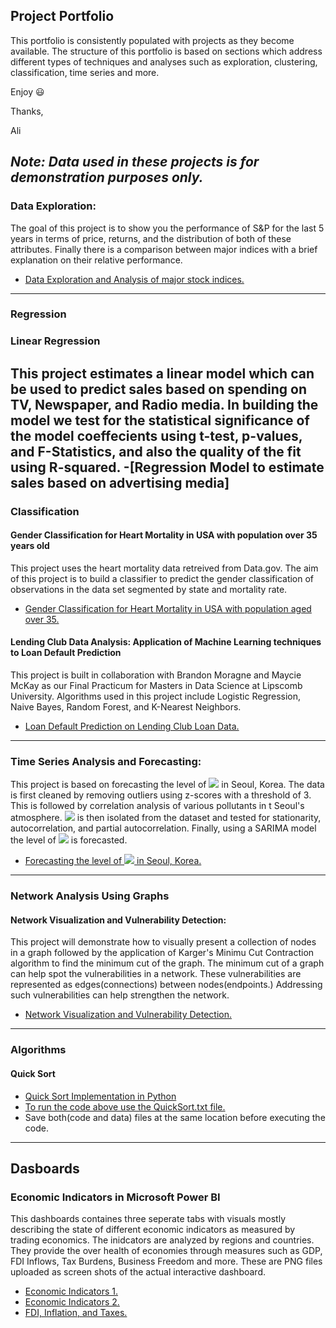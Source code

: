 ## Project Portfolio

This portfolio is consistently populated with projects as they become available. The structure of this portfolio is based on sections which address different types of techniques and analyses such as exploration, clustering, classification, time series and more. 

Enjoy :smiley:

Thanks,

Ali

***Note: Data used in these projects is for demonstration purposes only.***
------------------
### Data Exploration:
The goal of this project is to show you the performance of S&P for the last 5 years in terms of price, returns, and the distribution of both of these attributes. Finally there is a comparison between major indices with a brief explanation on their relative performance.
- [Data Exploration and Analysis of major stock indices.](https://github.com/amuraddd/Project_Portfolio-Ali-Murad/blob/master/Data%20Exploration%20of%20Major%20Stock%20Indices.ipynb)

--------------------
### Regression
### Linear Regression
This project estimates a linear model which can be used to predict sales based on spending on TV, Newspaper, and Radio media. In building the model we test for the statistical significance of the model coeffecients using t-test, p-values, and F-Statistics, and also the quality of the fit using R-squared.
-[Regression Model to estimate sales based on advertising media]
--------------------

### Classification
####  Gender Classification for Heart Mortality in USA with population over 35 years old
This project uses the heart mortality data retreived from Data.gov. The aim of this project is to build a classifier to predict the gender classification of observations in the data set segmented by state and mortality rate.
- [Gender Classification for Heart Mortality in USA with population aged over 35.](https://github.com/amuraddd/Project_Portfolio-Ali-Murad/blob/master/Gender%20Classification%20for%20heart%20mortality%20with%20population%20over%2035.ipynb)

#### Lending Club Data Analysis: Application of Machine Learning techniques to Loan Default Prediction
This project is built in collaboration with Brandon Moragne and Maycie McKay as our Final Practicum for Masters in Data Science at Lipscomb University. Algorithms used in this project include Logistic Regression, Naive Bayes, Random Forest, and K-Nearest Neighbors.
- [Loan Default Prediction on Lending Club Loan Data.](https://github.com/amuraddd/Project_Portfolio-Ali-Murad/blob/master/LendingClubLoanDefaultPrediction.ipynb)  

--------------------
### Time Series Analysis and Forecasting:
This project is based on forecasting the level of <img src="https://render.githubusercontent.com/render/math?math=SO_{2}"> in Seoul, Korea. The data is first cleaned by removing outliers using z-scores with a threshold of 3. This is followed by correlation analysis of various pollutants in t Seoul's atmosphere. <img src="https://render.githubusercontent.com/render/math?math=SO_{2}"> is then isolated from the dataset and tested for stationarity, autocorrelation, and partial autocorrelation. Finally, using a SARIMA model the level of <img src="https://render.githubusercontent.com/render/math?math=SO_{2}"> is forecasted.
- [Forecasting the level of <img src="https://render.githubusercontent.com/render/math?math=SO_{2}"> in Seoul, Korea.](https://github.com/amuraddd/Project_Portfolio-Ali-Murad/blob/master/Air%20Pollution%20in%20Seoul%20Korea.ipynb)

--------------------
### Network Analysis Using Graphs
#### Network Visualization and Vulnerability Detection:
This project will demonstrate how to visually present a collection of nodes in a graph followed by the application of Karger's Minimu Cut Contraction algorithm to find the minimum cut of the graph. The minimum cut of a graph can help spot the vulnerabilities in a network. These vulnerabilities are represented as edges(connections) between nodes(endpoints.) Addressing such vulnerabilities can help strengthen the network.
- [Network Visualization and Vulnerability Detection.](https://github.com/amuraddd/Project_Portfolio-Ali-Murad/blob/master/Network%20Visualization%20and%20Karger's%20Min%20Cut%20Algorithm.ipynb)
--------------------
### Algorithms

#### Quick Sort
- [Quick Sort Implementation in Python](https://github.com/amuraddd/Project_Portfolio-Ali-Murad/blob/master/Quick%20Sort.py)
- [To run the code above use the QuickSort.txt file.](https://github.com/amuraddd/Project_Portfolio-Ali-Murad/blob/master/QuickSort.txt)
- Save both(code and data) files at the same location before executing the code.

--------------------
## Dasboards
### Economic Indicators in Microsoft Power BI
This dashboards containes three seperate tabs with visuals mostly describing the state of different economic indicators as measured by trading economics. The inidcators are analyzed by regions and countries. They provide the over health of economies through measures such as GDP, FDI Inflows, Tax Burdens, Business Freedom and more. These are PNG files uploaded as screen shots of the actual interactive dashboard.
 - [Economic Indicators 1.](https://github.com/amuraddd/Project_Portfolio-Ali-Murad/blob/master/Economic%20Freedom%20and%20FIscal%20Health%20By%20Region.PNG)
 - [Economic Indicators 2.](https://github.com/amuraddd/Project_Portfolio-Ali-Murad/blob/master/Economic%20Freedom%20Indicators.PNG)
 - [FDI, Inflation, and Taxes.](https://github.com/amuraddd/Project_Portfolio-Ali-Murad/blob/master/FDI%2C%20Inflation%2C%20and%20Taxes.PNG)
